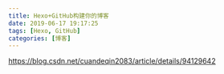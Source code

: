 ```yaml
---
title: Hexo+GitHub构建你的博客
date: 2019-06-17 19:17:25
tags: [Hexo, GitHub]
categories: [博客]
---
```



https://blog.csdn.net/cuandeqin2083/article/details/94129642

